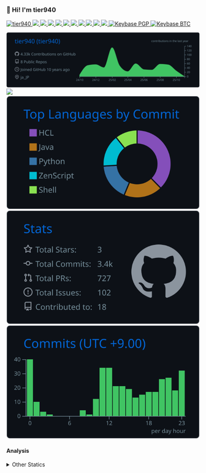 ### 👋 Hi! I'm tier940

<p align="left"> 
  <a href="https://github.com/tier940/tier940/">
    <img src="https://komarev.com/ghpvc/?username=tier940" alt="tier940" />
  </a>
  <a href="http://twitter.com/tier940">
    <img height="20" src="https://img.shields.io/twitter/follow/tier940?label=Twitter&logo=twitter&style=flat" />
  </a>
  <a href="https://github.com/tier940">
    <img height="20" src="https://img.shields.io/github/followers/tier940?label=follow&logo=github&style=flat" />
  </a>
  <a href="https://www.reddit.com/user/tier940">
    <img height="20" src="https://img.shields.io/reddit/user-karma/combined/tier940?label=Reddit&logo=reddit&style=flat" />
  </a>
  <a href="https://stackoverflow.com/users/17317833/tier940">
    <img height="20" src="https://img.shields.io/stackexchange/stackoverflow/r/17317833?label=StackOverflow&logo=stack-overflow&style=flat" />
  </a>
  <a href="https://zenn.dev/tier940">
    <img height="20" src="https://zenn.badge.nikaera.com/s/tier940/likes" />
  </a>
  <a href="https://zenn.dev/tier940">
    <img height="20" src="https://zenn.badge.nikaera.com/s/tier940/followers" />
  </a>
  <a href="https://zenn.dev/tier940">
    <img height="20" src="https://zenn.badge.nikaera.com/s/tier940/articles" />
  </a>
  <a href="http://qiita.com/tier940">
    <img height="20" src="https://qiita-badge.apiapi.app/s/tier940/posts.svg" />
  </a>
  <a href="http://qiita.com/tier940">
    <img height="20" src="https://qiita-badge.apiapi.app/s/tier940/contributions.svg" />
  </a>
  <a href="https://github.com/tier940/tier940/">
    <img height="20" src="https://github.com/tier940/tier940/actions/workflows/main.yml/badge.svg" />
  </a>
  <a href="https://keybase.io/tier940">
    <img alt="Keybase PGP" src="https://img.shields.io/keybase/pgp/tier940">
  </a>
  <a href="https://keybase.io/tier940">
    <img alt="Keybase BTC" src="https://img.shields.io/keybase/btc/tier940">
  </a>
</p>

[![](https://raw.githubusercontent.com/tier940/tier940/main/profile-summary-card-output/github_dark/0-profile-details.svg)](https://github.com/vn7n24fzkq/github-profile-summary-cards)
[![](https://raw.githubusercontent.com/tier940/tier940/main/profile-summary-card-output/github_dark/1-repos-per-language.svg)](https://github.com/vn7n24fzkq/github-profile-summary-cards) [![](https://raw.githubusercontent.com/tier940/tier940/main/profile-summary-card-output/github_dark/2-most-commit-language.svg)](https://github.com/vn7n24fzkq/github-profile-summary-cards)
[![](https://raw.githubusercontent.com/tier940/tier940/main/profile-summary-card-output/github_dark/3-stats.svg)](https://github.com/vn7n24fzkq/github-profile-summary-cards) [![](https://raw.githubusercontent.com/tier940/tier940/main/profile-summary-card-output/github_dark/4-productive-time.svg)](https://github.com/vn7n24fzkq/github-profile-summary-cards)


#### Analysis
<!-- <img height="150" src="https://github.com/tier940/tier940/blob/master/images/stat.svg" alt="Alternative Text"/> -->

<details>
  <summary>Other Statics</summary>
  <!--START_SECTION:waka-->
![Code Time](http://img.shields.io/badge/Code%20Time-5%2C310%20hrs%2020%20mins-blue)

**🐱 My GitHub Data** 

> 📦 46.4 kB Used in GitHub's Storage 
 > 
> 💼 Opted to Hire
 > 
> 📜 13 Public Repositories 
 > 
> 🔑 6 Private Repositories 
 > 
**I'm an Early 🐤** 

```text
🌞 Morning                2532 commits        ████░░░░░░░░░░░░░░░░░░░░░   16.41 % 
🌆 Daytime                5588 commits        █████████░░░░░░░░░░░░░░░░   36.21 % 
🌃 Evening                5701 commits        █████████░░░░░░░░░░░░░░░░   36.94 % 
🌙 Night                  1611 commits        ███░░░░░░░░░░░░░░░░░░░░░░   10.44 % 
```
📅 **I'm Most Productive on Saturday** 

```text
Monday                   1678 commits        ███░░░░░░░░░░░░░░░░░░░░░░   10.87 % 
Tuesday                  2410 commits        ████░░░░░░░░░░░░░░░░░░░░░   15.62 % 
Wednesday                1865 commits        ███░░░░░░░░░░░░░░░░░░░░░░   12.09 % 
Thursday                 1580 commits        ███░░░░░░░░░░░░░░░░░░░░░░   10.24 % 
Friday                   2233 commits        ████░░░░░░░░░░░░░░░░░░░░░   14.47 % 
Saturday                 2955 commits        █████░░░░░░░░░░░░░░░░░░░░   19.15 % 
Sunday                   2711 commits        ████░░░░░░░░░░░░░░░░░░░░░   17.57 % 
```


📊 **This Week I Spent My Time On** 

```text
🕑︎ Time Zone: Asia/Tokyo

💬 Programming Languages: 
Other                    21 hrs 23 mins      ████████████████░░░░░░░░░   62.01 % 
Terraform                6 hrs 32 mins       █████░░░░░░░░░░░░░░░░░░░░   18.99 % 
HCL                      1 hr 41 mins        █░░░░░░░░░░░░░░░░░░░░░░░░   04.92 % 
Bash                     1 hr 33 mins        █░░░░░░░░░░░░░░░░░░░░░░░░   04.51 % 
Markdown                 1 hr 30 mins        █░░░░░░░░░░░░░░░░░░░░░░░░   04.37 % 

🔥 Editors: 
Chrome                   22 hrs 15 mins      ████████████████░░░░░░░░░   64.54 % 
VS Code                  10 hrs 34 mins      ████████░░░░░░░░░░░░░░░░░   30.68 % 
Edge                     1 hr 38 mins        █░░░░░░░░░░░░░░░░░░░░░░░░   04.78 % 

💻 Operating System: 
Windows                  23 hrs 58 mins      █████████████████░░░░░░░░   69.55 % 
Linux                    10 hrs 30 mins      ████████░░░░░░░░░░░░░░░░░   30.45 % 
```

**I Mostly Code in Java** 

```text
Java                     13 repos            ████████████░░░░░░░░░░░░░   46.43 % 
HCL                      3 repos             ███░░░░░░░░░░░░░░░░░░░░░░   10.71 % 
ZenScript                3 repos             ███░░░░░░░░░░░░░░░░░░░░░░   10.71 % 
Shell                    2 repos             ██░░░░░░░░░░░░░░░░░░░░░░░   07.14 % 
Python                   2 repos             ██░░░░░░░░░░░░░░░░░░░░░░░   07.14 % 
```



**Timeline**

![Lines of Code chart](https://raw.githubusercontent.com/tier940/tier940/main/assets/bar_graph.png)


 Last Updated on 01/03/2025 00:39:46 UTC
<!--END_SECTION:waka-->
</details>
